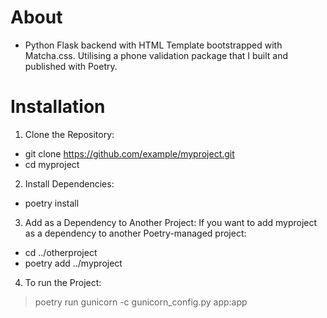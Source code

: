 # About

- Python Flask backend with HTML Template bootstrapped with Matcha.css. Utilising a phone validation package that I built and published with Poetry.

# Installation
1. Clone the Repository:
- git clone https://github.com/example/myproject.git
- cd myproject

2. Install Dependencies:
- poetry install

3. Add as a Dependency to Another Project:
If you want to add myproject as a dependency to another Poetry-managed project:
- cd ../otherproject
- poetry add ../myproject


4. To run the Project:
> poetry run gunicorn -c gunicorn_config.py app:app
